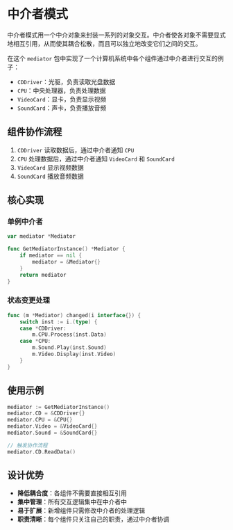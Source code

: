 # 中介者模式

中介者模式用一个中介对象来封装一系列的对象交互。中介者使各对象不需要显式地相互引用，从而使其耦合松散，而且可以独立地改变它们之间的交互。

在这个 `mediator` 包中实现了一个计算机系统中各个组件通过中介者进行交互的例子：

- `CDDriver`：光驱，负责读取光盘数据
- `CPU`：中央处理器，负责处理数据
- `VideoCard`：显卡，负责显示视频
- `SoundCard`：声卡，负责播放音频

## 组件协作流程

1. `CDDriver` 读取数据后，通过中介者通知 `CPU`
2. `CPU` 处理数据后，通过中介者通知 `VideoCard` 和 `SoundCard`
3. `VideoCard` 显示视频数据
4. `SoundCard` 播放音频数据

## 核心实现

### 单例中介者
```go
var mediator *Mediator

func GetMediatorInstance() *Mediator {
	if mediator == nil {
		mediator = &Mediator{}
	}
	return mediator
}
```

### 状态变更处理
```go
func (m *Mediator) changed(i interface{}) {
	switch inst := i.(type) {
	case *CDDriver:
		m.CPU.Process(inst.Data)
	case *CPU:
		m.Sound.Play(inst.Sound)
		m.Video.Display(inst.Video)
	}
}
```

## 使用示例

```go
mediator := GetMediatorInstance()
mediator.CD = &CDDriver{}
mediator.CPU = &CPU{}
mediator.Video = &VideoCard{}
mediator.Sound = &SoundCard{}

// 触发协作流程
mediator.CD.ReadData()
```

## 设计优势

- **降低耦合度**：各组件不需要直接相互引用
- **集中管理**：所有交互逻辑集中在中介者中
- **易于扩展**：新增组件只需修改中介者的处理逻辑
- **职责清晰**：每个组件只关注自己的职责，通过中介者协调
